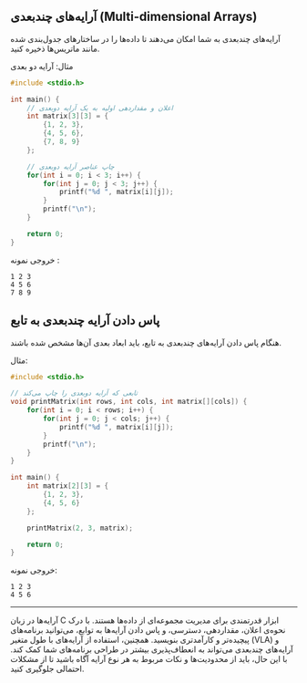 ## آرایه‌های چند‌بعدی (Multi-dimensional Arrays)

آرایه‌های چند‌بعدی به شما امکان می‌دهند تا داده‌ها را در ساختارهای جدول‌بندی شده مانند ماتریس‌ها ذخیره کنید.

مثال: آرایه دو بعدی

```c
#include <stdio.h>

int main() {
    // اعلان و مقداردهی اولیه به یک آرایه دو‌بعدی
    int matrix[3][3] = {
        {1, 2, 3},
        {4, 5, 6},
        {7, 8, 9}
    };

    // چاپ عناصر آرایه دو‌بعدی
    for(int i = 0; i < 3; i++) {
        for(int j = 0; j < 3; j++) {
            printf("%d ", matrix[i][j]);
        }
        printf("\n");
    }

    return 0;
}

```
خروجی نمونه :

```
1 2 3
4 5 6
7 8 9

```

## پاس دادن آرایه چند‌بعدی به تابع

هنگام پاس دادن آرایه‌های چند‌بعدی به تابع، باید ابعاد بعدی آن‌ها مشخص شده باشند.

مثال:

```c
#include <stdio.h>

// تابعی که آرایه دو‌بعدی را چاپ می‌کند
void printMatrix(int rows, int cols, int matrix[][cols]) {
    for(int i = 0; i < rows; i++) {
        for(int j = 0; j < cols; j++) {
            printf("%d ", matrix[i][j]);
        }
        printf("\n");
    }
}

int main() {
    int matrix[2][3] = {
        {1, 2, 3},
        {4, 5, 6}
    };

    printMatrix(2, 3, matrix);

    return 0;
}

```

خروجی نمونه:

```
1 2 3
4 5 6

```

----------

آرایه‌ها در زبان C ابزار قدرتمندی برای مدیریت مجموعه‌ای از داده‌ها هستند. با درک نحوه‌ی اعلان، مقداردهی، دسترسی، و پاس دادن آرایه‌ها به توابع، می‌توانید برنامه‌های پیچیده‌تر و کارآمدتری بنویسید. همچنین، استفاده از آرایه‌های با طول متغیر (VLA) و آرایه‌های چند‌بعدی می‌تواند به انعطاف‌پذیری بیشتر در طراحی برنامه‌های شما کمک کند. با این حال، باید از محدودیت‌ها و نکات مربوط به هر نوع آرایه آگاه باشید تا از مشکلات احتمالی جلوگیری کنید.
